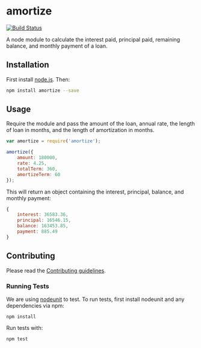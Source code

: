 amortize
========

[![Build Status](https://travis-ci.org/cfpb/amortize.svg?branch=master)](https://travis-ci.org/cfpb/amortize)

A node module to calculate the interest paid, principal paid, remaining balance, and monthly payment of a loan.

## Installation

First install [node.js](http://nodejs.org/). Then:

```sh
npm install amortize --save
```

## Usage
Require the module and pass the amount of the loan, annual rate, the length of loan in months, and the length of amortization in months.

```javascript
var amortize = require('amortize');

amortize({
    amount: 180000,
    rate: 4.25,
    totalTerm: 360,
    amortizeTerm: 60
});
```

This will return an object containing the interest, principal, balance, and monthly payment:

```javascript
{
    interest: 36583.36,
    principal: 16546.15,
    balance: 163453.85,
    payment: 885.49
}
```

## Contributing

Please read the [Contributing guidelines](CONTRIBUTING.md).

### Running Tests

We are using [nodeunit](https://github.com/caolan/nodeunit) to test. To run tests, first install nodeunit and any dependencies via npm:

```
npm install
```

Run tests with:

```
npm test
```
